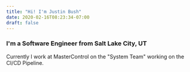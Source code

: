 ```yaml
---
title: "Hi! I'm Justin Bush"
date: 2020-02-16T08:23:34-07:00
draft: false
---
```


### I'm a Software Engineer from Salt Lake City, UT

Currently I work at MasterControl on the "System Team" working on the CI/CD Pipeline. 

